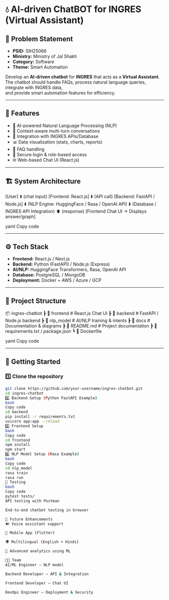 # 💧 AI-driven ChatBOT for INGRES (Virtual Assistant)

## 📌 Problem Statement
- **PSID:** SIH25066  
- **Ministry:** Ministry of Jal Shakti  
- **Category:** Software  
- **Theme:** Smart Automation  

Develop an **AI-driven chatbot** for **INGRES** that acts as a **Virtual Assistant**.  
The chatbot should handle FAQs, process natural language queries, integrate with INGRES data,  
and provide smart automation features for efficiency.

---

## 🚀 Features
- 🤖 AI-powered Natural Language Processing (NLP)  
- 💬 Context-aware multi-turn conversations  
- 🔗 Integration with INGRES APIs/Database  
- 📊 Data visualization (stats, charts, reports)  
- 📝 FAQ handling  
- 🔐 Secure login & role-based access  
- 🌐 Web-based Chat UI (React.js)  

---

## 🏗️ System Architecture
[User]
⬇️ (chat input)
[Frontend: React.js]
⬇️ (API call)
[Backend: FastAPI / Node.js]
⬇️ (NLP Engine: HuggingFace / Rasa / OpenAI API)
⬇️ (Database / INGRES API Integration)
⬆️ (response)
[Frontend Chat UI → Displays answer/graph]

yaml
Copy code

---

## ⚙️ Tech Stack
- **Frontend:** React.js / Next.js  
- **Backend:** Python (FastAPI) / Node.js (Express)  
- **AI/NLP:** HuggingFace Transformers, Rasa, OpenAI API  
- **Database:** PostgreSQL / MongoDB  
- **Deployment:** Docker + AWS / Azure / GCP  

---

## 📂 Project Structure
📦 ingres-chatbot
┣ 📂 frontend # React.js Chat UI
┣ 📂 backend # FastAPI / Node.js backend
┣ 📂 nlp_model # AI/NLP training & intents
┣ 📂 docs # Documentation & diagrams
┣ 📜 README.md # Project documentation
┣ 📜 requirements.txt / package.json
┗ 📜 Dockerfile

yaml
Copy code

---

## 🚀 Getting Started

### 1️⃣ Clone the repository
```bash
git clone https://github.com/your-username/ingres-chatbot.git
cd ingres-chatbot
2️⃣ Backend Setup (Python FastAPI Example)
bash
Copy code
cd backend
pip install -r requirements.txt
uvicorn app:app --reload
3️⃣ Frontend Setup
bash
Copy code
cd frontend
npm install
npm start
4️⃣ NLP Model Setup (Rasa Example)
bash
Copy code
cd nlp_model
rasa train
rasa run
🧪 Testing
bash
Copy code
pytest tests/
API testing with Postman

End-to-end chatbot testing in browser

📌 Future Enhancements
🔊 Voice assistant support

📱 Mobile App (Flutter)

🌍 Multilingual (English + Hindi)

📡 Advanced analytics using ML

👨‍💻 Team
AI/ML Engineer – NLP model

Backend Developer – API & Integration

Frontend Developer – Chat UI

DevOps Engineer – Deployment & Security
